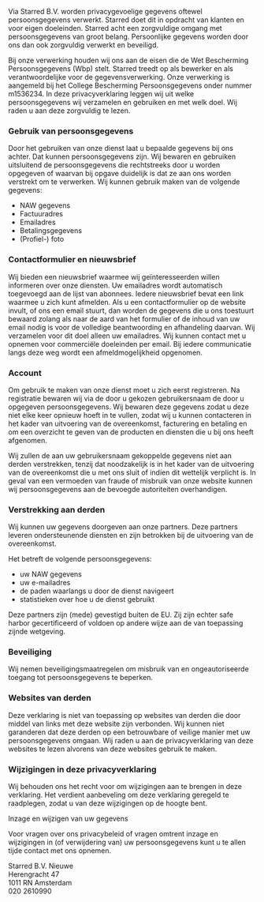 Via Starred B.V. worden privacygevoelige gegevens oftewel persoonsgegevens verwerkt. Starred doet dit in opdracht van klanten en voor eigen doeleinden. Starred acht een zorgvuldige omgang met persoonsgegevens van groot belang. Persoonlijke gegevens worden door ons dan ook zorgvuldig verwerkt en beveiligd.

Bij onze verwerking houden wij ons aan de eisen die de Wet Bescherming Persoonsgegevens (Wbp) stelt. Starred treedt op als bewerker en als verantwoordelijke voor de gegevensverwerking. Onze verwerking is aangemeld bij het College Bescherming Persoonsgegevens onder nummer m1536234\. In deze privacyverklaring leggen wij uit welke persoonsgegevens wij verzamelen en gebruiken en met welk doel. Wij raden u aan deze zorgvuldig te lezen.

### Gebruik van persoonsgegevens

Door het gebruiken van onze dienst laat u bepaalde gegevens bij ons achter. Dat kunnen persoonsgegevens zijn. Wij bewaren en gebruiken uitsluitend de persoonsgegevens die rechtstreeks door u worden opgegeven of waarvan bij opgave duidelijk is dat ze aan ons worden verstrekt om te verwerken. Wij kunnen gebruik maken van de volgende gegevens:

*   NAW gegevens
*   Factuuradres
*   Emailadres
*   Betalingsgegevens
*   (Profiel-) foto

### Contactformulier en nieuwsbrief

Wij bieden een nieuwsbrief waarmee wij geïnteresseerden willen informeren over onze diensten. Uw emailadres wordt automatisch toegevoegd aan de lijst van abonnees. Iedere nieuwsbrief bevat een link waarmee u zich kunt afmelden. Als u een contactformulier op de website invult, of ons een email stuurt, dan worden de gegevens die u ons toestuurt bewaard zolang als naar de aard van het formulier of de inhoud van uw email nodig is voor de volledige beantwoording en afhandeling daarvan. Wij verzamelen voor dit doel alleen uw emailadres. Wij kunnen contact met u opnemen voor commerciële doeleinden per email. Bij iedere communicatie langs deze weg wordt een afmeldmogelijkheid opgenomen.

### Account

Om gebruik te maken van onze dienst moet u zich eerst registreren. Na registratie bewaren wij via de door u gekozen gebruikersnaam de door u opgegeven persoonsgegevens. Wij bewaren deze gegevens zodat u deze niet elke keer opnieuw hoeft in te vullen, zodat wij u kunnen contacteren in het kader van uitvoering van de overeenkomst, facturering en betaling en om een overzicht te geven van de producten en diensten die u bij ons heeft afgenomen.

Wij zullen de aan uw gebruikersnaam gekoppelde gegevens niet aan derden verstrekken, tenzij dat noodzakelijk is in het kader van de uitvoering van de overeenkomst die u met ons sluit of indien dit wettelijk verplicht is. In geval van een vermoeden van fraude of misbruik van onze website kunnen wij persoonsgegevens aan de bevoegde autoriteiten overhandigen.

### Verstrekking aan derden

Wij kunnen uw gegevens doorgeven aan onze partners. Deze partners leveren ondersteunende diensten en zijn betrokken bij de uitvoering van de overeenkomst.

Het betreft de volgende persoonsgegevens:

*   uw NAW gegevens
*   uw e-mailadres
*   de paden waarlangs u door de dienst navigeert
*   statistieken over hoe u de dienst gebruikt

Deze partners zijn (mede) gevestigd buiten de EU. Zij zijn echter safe harbor gecertificeerd of voldoen op andere wijze aan de van toepassing zijnde wetgeving.

### Beveiliging

Wij nemen beveiligingsmaatregelen om misbruik van en ongeautoriseerde toegang tot persoonsgegevens te beperken.

### Websites van derden

Deze verklaring is niet van toepassing op websites van derden die door middel van links met deze website zijn verbonden. Wij kunnen niet garanderen dat deze derden op een betrouwbare of veilige manier met uw persoonsgegevens omgaan. Wij raden u aan de privacyverklaring van deze websites te lezen alvorens van deze websites gebruik te maken.

### Wijzigingen in deze privacyverklaring

Wij behouden ons het recht voor om wijzigingen aan te brengen in deze verklaring. Het verdient aanbeveling om deze verklaring geregeld te raadplegen, zodat u van deze wijzigingen op de hoogte bent.

Inzage en wijzigen van uw gegevens

Voor vragen over ons privacybeleid of vragen omtrent inzage en wijzigingen in (of verwijdering van) uw persoonsgegevens kunt u te allen tijde contact met ons opnemen.

Starred B.V. Nieuwe  
Herengracht 47  
1011 RN Amsterdam  
020 2610990